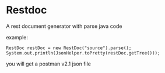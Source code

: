 # Restdoc
A rest document generator with parse java code

example:
```$xslt
RestDoc restDoc = new RestDoc("source").parse();
System.out.println(JsonHelper.toPretty(restDoc.getTree()));
```
you will get a postman v2.1 json file

